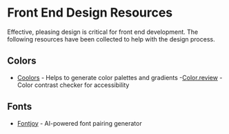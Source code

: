 # Front End Design Resources

Effective, pleasing design is critical for front end development. The following resources have been collected to help with the design process.

## Colors
- [Coolors](https://coolors.co/) - Helps to generate color palettes and gradients
-[Color.review](https://color.review/) - Color contrast checker for accessibility

## Fonts
- [Fontjoy](https://fontjoy.com/) - AI-powered font pairing generator
